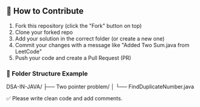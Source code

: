 ## 🚀 How to Contribute

1. Fork this repository (click the "Fork" button on top)
2. Clone your forked repo
3. Add your solution in the correct folder (or create a new one)
4. Commit your changes with a message like "Added Two Sum.java from LeetCode"
5. Push your code and create a Pull Request (PR)

### 🧠 Folder Structure Example

DSA-IN-JAVA/
├── Two pointer problem/
│ └── FindDuplicateNumber.java

✅ Please write clean code and add comments.
